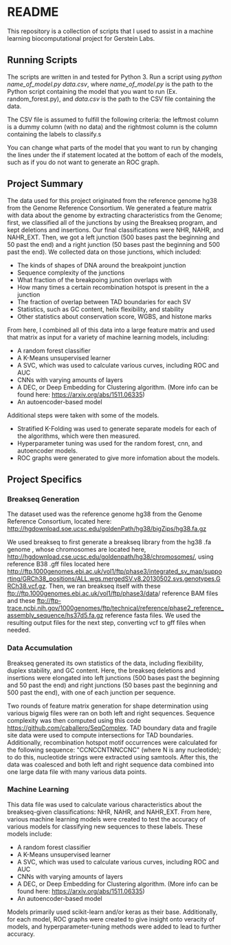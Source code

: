 # README
This repository is a collection of scripts that I used to assist in a machine learning biocomputational project for Gerstein Labs.

## Running Scripts

The scripts are written in and tested for Python 3. Run a script using *python name_of_model.py data.csv*, where *name_of_model.py* is the path to the Python script containing the model that you want to run (Ex. random_forest.py), and *data.csv* is the path to the CSV file containing the data.

The CSV file is assumed to fulfill the following criteria: the leftmost column is a dummy column (with no data) and the rightmost column is the column containing the labels to classify.s

You can change what parts of the model that you want to run by changing the lines under the if statement located at the bottom of each of the models, such as if you do not want to generate an ROC graph.

## Project Summary
The data used for this project originated from the reference genome hg38 from the Genome Reference Consortium. We generated a feature matrix with data about the genome by extracting characteristics from the Genome; first, we classified all of the junctions by using the Breakseq program, and kept deletions and insertions. Our final classifications were NHR, NAHR, and NAHR_EXT. Then, we got a left junction (500 bases past the beginning and 50 past the end) and a right junction (50 bases past the beginning and 500 past the end). We collected data on those junctions, which included:
* The kinds of shapes of DNA around the breakpoint junction 
* Sequence complexity of the junctions
* What fraction of the breakpoing junction overlaps with 
* How many times a certain recombination hotspot is present in the a junction
* The fraction of overlap between TAD boundaries for each SV
* Statistics, such as GC content, helix flexibility, and stability
* Other statistics about conservation score, WGBS, and histone marks

From here, I combined all of this data into a large feature matrix and used that matrix as input for a variety of machine learning models, including:
* A random forest classifier
* A K-Means unsupervised learner
* A SVC, which was used to calculate various curves, including ROC and AUC
* CNNs with varying amounts of layers
* A DEC, or Deep Embedding for Clustering algorithm. (More info can be found here: https://arxiv.org/abs/1511.06335)
* An autoencoder-based model

Additional steps were taken with some of the models.
* Stratified K-Folding was used to generate separate models for each of the algorithms, which were then measured.
* Hyperparameter tuning was used for the random forest, cnn, and autoencoder models.
* ROC graphs were generated to give more infomation about the models.

## Project Specifics

### Breakseq Generation

The dataset used was the reference genome hg38 from the Genome Reference Consortium, located here: http://hgdownload.soe.ucsc.edu/goldenPath/hg38/bigZips/hg38.fa.gz

We used breakseq to first generate a breakseq library from the hg38 .fa genome , whose chromosomes are located here, http://hgdownload.cse.ucsc.edu/goldenpath/hg38/chromosomes/, using reference B38 .gff files located here http://ftp.1000genomes.ebi.ac.uk/vol1/ftp/phase3/integrated_sv_map/supporting/GRCh38_positions/ALL.wgs.mergedSV.v8.20130502.svs.genotypes.GRCh38.vcf.gz. Then, we ran breakseq itself with these <ftp://ftp.1000genomes.ebi.ac.uk/vol1/ftp/phase3/data>/ reference BAM files and these <ftp://ftp-trace.ncbi.nih.gov/1000genomes/ftp/technical/reference/phase2_reference_assembly_sequence/hs37d5.fa.gz> reference fasta files. We used the resulting output files for the next step, converting vcf to gff files when needed.

### Data Accumulation

Breakseq generated its own statistics of the data, including flexibility, duplex stability, and GC content. Here, the breakseq deletions and insertions were elongated into left junctions (500 bases past the beginning and 50 past the end) and right junctions (50 bases past the beginning and 500 past the end), with one of each junction per sequence. 

Two rounds of feature matrix generation for shape determination using various bigwig files were ran on both left and right sequences. Sequence complexity was then computed using this code <https://github.com/caballero/SeqComplex>. TAD boundary data and fragile site data were used to compute intersections for TAD boundaries. Additionally, recombination hotspot motif occurrences were calculated for the following sequence: "CCNCCNTNNCCNC" (where N is any nucleotide); to do this, nucleotide strings were extracted using samtools. After this, the data was coalesced and both left and right sequence data combined into one large data file with many various data points.

### Machine Learning

This data file was used to calculate various characteristics about the breakseq-given classifications: NHR, NAHR, and NAHR_EXT. From here, various machine learning models were created to test the accuracy of various models for classifying new sequences to these labels. These models include:

- A random forest classifier
- A K-Means unsupervised learner
- A SVC, which was used to calculate various curves, including ROC and AUC
- CNNs with varying amounts of layers
- A DEC, or Deep Embedding for Clustering algorithm. (More info can be found here: https://arxiv.org/abs/1511.06335)
- An autoencoder-based model

Models primarily used scikit-learn and/or keras as their base. Additionally, for each model, ROC graphs were created to give insight onto veracity of models, and hyperparameter-tuning methods were added to lead to further accuracy.